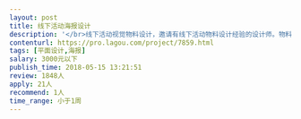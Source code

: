 ```yaml
---                
layout: post       
title: 线下活动海报设计           
description: '</br>线下活动视觉物料设计，邀请有线下活动物料设计经验的设计师。物料数量，背景板2个，展架海报1个，活动指引牌1个，线下拍照板3个！由统一主kv延展即可。</br>'     
contenturl: https://pro.lagou.com/project/7859.html      
tags: [平面设计,海报]            
salary: 3000元以下          
publish_time: 2018-05-15 13:21:51         
review: 1848人                   
apply: 21人                   
recommend: 1人                   
time_range: 小于1周              
---                 
```


